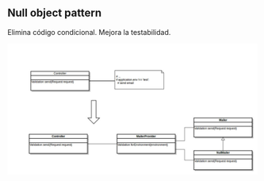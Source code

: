 ## Null object pattern


Elimina código condicional. Mejora la testabilidad.


![Null Object Pattern](null_object.jpg)